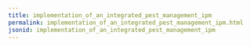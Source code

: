 ```yaml
---
title: implementation_of_an_integrated_pest_management_ipm
permalink: implementation_of_an_integrated_pest_management_ipm.html
jsonid: implementation_of_an_integrated_pest_management_ipm
---
```


